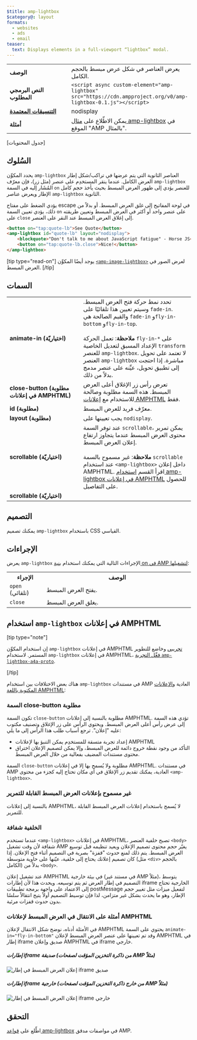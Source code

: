 ```yaml
---
$title: amp-lightbox
$category@: layout
formats:
  - websites
  - ads
  - email
teaser:
  text: Displays elements in a full-viewport “lightbox” modal.
---
```




<!--
       Copyright 2016 The AMP HTML Authors. All Rights Reserved.

       Licensed under the Apache License, Version 2.0 (the "License");
     you may not use this file except in compliance with the License.
     You may obtain a copy of the License at

     http://www.apache.org/licenses/LICENSE-2.0

     Unless required by applicable law or agreed to in writing, software
     distributed under the License is distributed on an "AS-IS" BASIS,
     WITHOUT WARRANTIES OR CONDITIONS OF ANY KIND, either express or implied.
     See the License for the specific language governing permissions and
     limitations under the License.
-->



<table>
  <tr>
    <td width="40%"><strong>الوصف</strong></td>
    <td>يعرض العناصر في شكل عرض مبسط بالحجم الكامل.</td>
  </tr>
  <tr>
    <td width="40%"><strong>النص البرمجي المطلوب</strong></td>
    <td><code>&lt;script async custom-element="amp-lightbox" src="https://cdn.ampproject.org/v0/amp-lightbox-0.1.js"&gt;&lt;/script&gt;</code></td>
  </tr>
  <tr>
    <td class="col-fourty"><strong><a href="../../../documentation/guides-and-tutorials/develop/style_and_layout/control_layout.md">التنسيقات المعتمدة</a></strong></td>
    <td>nodisplay</td>
  </tr>
  <tr>
    <td width="40%"><strong>أمثلة</strong></td>
    <td>يمكن الاطّلاع على <a href="https://ampbyexample.com/components/amp-lightbox/">مثال amp-lightbox</a> في الموقع "AMP بالمثال".</td>
  </tr>
</table>


[جدول المحتويات]

## السُلوك <a name="behavior"></a>

يحدد المكوِّن `amp-lightbox` العناصر الثانوية التي يتم عرضها في تراكب/شكل إطار العرض الكامل. عندما ينقر المستخدِم على عنصر (مثل زر)، فإن معرّف `amp-lightbox` المُشَار إليه في السمة `on` للعنصر يؤدي إلى ظهور العرض المبسط بحيث يأخذ حجم كامل الإطار ويعرض عناصر `amp-lightbox` الثانوية.

يؤدي الضغط على مفتاح escape في لوحة المفاتيح إلى غلق العرض المبسط. أو بدلاً من ذلك، يؤدي تعيين السمة `on` على عنصر واحد أو أكثر في العرض المبسط وتعيين طريقته على `close` إلى إغلاق العرض المبسط عند النقر على العنصر.

```html
<button on="tap:quote-lb">See Quote</button>
<amp-lightbox id="quote-lb" layout="nodisplay">
    <blockquote>"Don't talk to me about JavaScript fatigue" - Horse JS</blockquote>
    <button on="tap:quote-lb.close">Nice!</button>
</amp-lightbox>
```

[tip type="read-on"]
يوجد أيضًا المكوِّن [`<amp-image-lightbox>`](amp-image-lightbox.md) لعرض الصور في العرض المبسط.
[/tip]

## السمات <a name="attributes"></a>

<table>
  <tr>
    <td width="40%"><strong>animate-in (اختياريّة)</strong></td>
    <td>تحدد نمط حركة فتح العرض المبسط. وسيتم تعيين هذا تلقائيًا على <code>fade-in</code>. والقيم الصالحة هي <code>fade-in</code> و<code>fly-in-bottom</code> و<code>fly-in-top</code>.
      <br><br>
      <strong>ملاحظة</strong>: تعمل الحركة <code>fly-in-*</code> على الإعداد المسبق لتعديل الخاصية <code>transform</code> للعنصر <code>amp-lightbox</code>. لا تعتمد على تحويل العنصر <code>amp-lightbox</code> مباشرة. إذا احتجت إلى تطبيق تحويل، عيِّنه على عنصر مدمج بدلاً من ذلك.</td>
  </tr>
  <tr>
    <td width="40%"><strong>close-button (مطلوبة في إعلانات AMPHTML)</strong></td>
    <td>تعرض رأس زر الإغلاق أعلى العرض المبسط. هذه السمة مطلوبة وصالحة للاستخدام مع <a href="#a4a">إعلانات AMPHTML</a> فقط.</td>
  </tr>
  <tr>
    <td width="40%"><strong>id (مطلوبة)</strong></td>
    <td>معرّف فريد للعرض المبسط.</td>
  </tr>
  <tr>
    <td width="40%"><strong>layout (مطلوبة)</strong></td>
    <td>يجب تعيينها على <code>nodisplay</code>.</td>
  </tr>
  <tr>
    <td width="40%"><strong>scrollable (اختياريّة)</strong></td>
    <td>عند توفر السمة <code>scrollable</code>، يمكن تمرير محتوى العرض المبسط عندما يتجاوز ارتفاع إعلان العرض المبسط.
      <br><br>
      <strong>ملاحظة</strong>: غير مسموح بالسمة <code>scrollable</code> عند استخدام <code>&lt;amp-lightbox&gt;</code> داخل إعلان AMPHTML. اقرأ القسم <a href="#a4a">استخدام amp-lightbox في إعلانات AMPHTML</a> للحصول على التفاصيل.</td>
  </tr>
  <tr>
    <td width="40%"><strong>scrollable (اختياريّة)</strong></td>
    <td></td>
  </tr>
</table>


## التصميم <a name="styling"></a>

يمكنك تصميم `amp-lightbox` باستخدام CSS القياسي.

## الإجراءات <a name="actions"></a>

يعرض `amp-lightbox` الإجراءات التالية التي يمكنك استخدام [بنية on في AMP لتشغيلها](../../../documentation/guides-and-tutorials/learn/amp-actions-and-events.md):

<table>
  <tr>
    <th width="20%">الإجراء</th>
    <th>الوصف</th>
  </tr>
  <tr>
    <td><code>open</code> (تلقائي)</td>
    <td>يفتح العرض المبسط.</td>
  </tr>
  <tr>
    <td><code>close</code></td>
    <td>يغلق العرض المبسط.</td>
  </tr>
</table>


## <a id="a4a"></a> استخدام `amp-lightbox` في إعلانات AMPHTML <a name="a4a"></a>

[tip type="note"]

إن استخدام المكوِّن `amp-lightbox` في إعلانات AMPHTML [تجريبي](../../../documentation/guides-and-tutorials/learn/experimental.md) وخاضع للتطوير المستمر. لاستخدام `amp-lightbox` في إعلانات AMPHTML، [فعِّل التجربة `amp-lightbox-a4a-proto`](http://cdn.ampproject.org/experiments.html).

[/tip]

هناك بعض الاختلافات بين استخدام `amp-lightbox` في مستندات AMP العادية و[الإعلانات المكتوبة باللغة AMPHTML](../../../documentation/guides-and-tutorials/learn/a4a_spec.md):

### السمة close-button مطلوبة <a name="requires-close-button"></a>

تكون السمة `close-button` مطلوبة بالنسبة إلى إعلانات AMPHTML. تؤدي هذه السمة إلى عرض رأس أعلى العرض المبسط. ويحتوي الرأس على زر الإغلاق وتصنيف مكتوب عليه "إعلان". ترجع أسباب طلب هذا الرأس إلى ما يلي:

* إعداد تجربة متسقة للمستخدِم يمكن التنبؤ بها لإعلانات AMPHTML
* التأكد من وجود نقطة خروج دائمة للعرض المبسط، وإلا يمكن لتصميم الإعلان اختراق محتوى مستندات المضيف بفعالية من خلال العرض المبسط.

السمة `close-button` مطلوبة ولا يُسمح بها إلا في إعلانات AMPHTML. في مستندات AMP العادية، يمكنك تقديم زر الإغلاق في أي مكان تحتاج إليه كجزء من محتوى `<amp-lightbox>`.

### غير مسموح بإعلانات العرض المبسط القابلة للتمرير <a name="scrollable-lightboxes-are-disallowed"></a>

بالنسبة إلى إعلانات AMPHTML، لا يُسمح باستخدام إعلانات العرض المبسط القابلة للتمرير.

### الخلفية شفافة <a name="transparent-background"></a>

عندما تستخدم `<amp-lightbox>` في إعلانات AMPHTML، تصبح خلفية العنصر `<body>` شفافة لأن وقت تشغيل AMP يغيّر حجم محتوى تصميم الإعلان ويعيد تنظيمه قبل توسيع العرض المبسط. يتم ذلك لمنع حدوث "قفزة" بصرية في التصميم أثناء فتح الإعلان. إذا كان تصميم إعلانك يحتاج إلى خلفية، عيّنها على حاوية متوسطة (مثل `<div>` بالحجم الكامل) بدلاً من `<body>`.

عند تشغيل إعلان AMPHTML في بيئة خارجية (في مستند غير AMP مثلاً)، يتوسط التصميم في إطار العرض ثم يتم توسيعه. ويحدث هذا لأن إطارات iframe الخارجية تحتاج إلى الاعتماد على واجهة برمجة تطبيقات postMessage لتفعيل ميزات مثل تغيير حجم الإطار، وهو ما يحدث بشكل غير متزامن، لذا فإن توسيط التصميم أولاً يتيح انتقالاً سلسًا بدون حدوث قفزات مرئية.

### أمثلة على الانتقال في العرض المبسط لإعلانات AMPHTML <a name="examples-of-transitions-in-lightbox-for-amphtml-ads"></a>

في الأمثلة أدناه، نوضح شكل الانتقال لإعلان AMPHTML يحتوي على السمة `animate-in="fly-in-bottom"` وقد تم تعيينها على عنصر العرض المبسط لإعلان AMPHTML في إطار iframe صديق وإعلان AMPHTML في iframe خارجي.

##### إطارات iframe صديقة (من ذاكرة التخزين المؤقت لصفحات AMP مثلاً) <a name="on-friendly-iframes-eg-coming-from-an-amp-cache"></a>

<amp-img alt="إعلان العرض المبسط في إطار iframe صديق" width="360" height="480" src="https://github.com/ampproject/amphtml/raw/master/spec/img/lightbox-ad-fie.gif" layout="fixed">
<noscript>
<img alt="إعلان العرض المبسط في إطار iframe صديق" src="../../spec/img/lightbox-ad-fie.gif">
</noscript>
</amp-img>

##### إطارات iframe خارجية (من خارج ذاكرة التخزين المؤقت لصفحات AMP مثلاً) <a name="on-third-party-iframes-eg-outside-the-amp-cache"></a>

<amp-img alt="إعلان العرض المبسط في إطار iframe خارجي" width="360" height="480" src="https://github.com/ampproject/amphtml/raw/master/spec/img/lightbox-ad-3p.gif" layout="fixed">
<noscript>
<img alt="إعلان العرض المبسط في إطار iframe خارجي" src="../../spec/img/lightbox-ad-3p.gif">
</noscript>
</amp-img>

## التحقق <a name="validation"></a>

اطِّلع على [قواعد amp-lightbox](https://github.com/ampproject/amphtml/blob/master/extensions/amp-lightbox/validator-amp-lightbox.protoascii) في مواصفات مدقق AMP.
